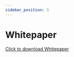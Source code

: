 ```yaml
---
sidebar_position: 3
---
```

# Whitepaper



<a href="/img/Crashr-Whitepaper.pdf" download="Crashr-Whitepaper.pdf">Click to download Whitepaper</a>
